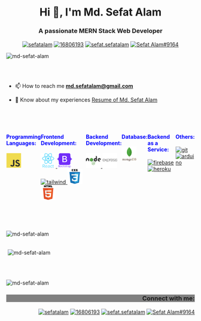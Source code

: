 <!-- ### Hi there 👋 -->

<!--
**Md-Sefat-Alam/Md-Sefat-Alam** is a ✨ _special_ ✨ repository because its `README.md` (this file) appears on your GitHub profile.

Here are some ideas to get you started:

- 🔭 I’m currently working on ...
- 🌱 I’m currently learning ...
- 👯 I’m looking to collaborate on ...
- 🤔 I’m looking for help with ...
- 💬 Ask me about ...
- 📫 How to reach me: ...
- 😄 Pronouns: ...
- ⚡ Fun fact: ...
-->

<h1 align="center">Hi 👋, I'm Md. Sefat Alam</h1>
<h3 align="center">A passionate MERN Stack Web Developer</h3>
<p align="center">
<a href="https://linkedin.com/in/sefatalam" target="_blank"><img align="center" src="https://raw.githubusercontent.com/rahuldkjain/github-profile-readme-generator/master/src/images/icons/Social/linked-in-alt.svg" alt="sefatalam" height="30" width="40" /></a>
<a href="https://stackoverflow.com/users/16806193" target="_blank"><img align="center" src="https://raw.githubusercontent.com/rahuldkjain/github-profile-readme-generator/master/src/images/icons/Social/stack-overflow.svg" alt="16806193" height="30" width="40" /></a>
<a href="https://fb.com/sefat.sefatalam" target="_blank"><img align="center" src="https://raw.githubusercontent.com/rahuldkjain/github-profile-readme-generator/master/src/images/icons/Social/facebook.svg" alt="sefat.sefatalam" height="30" width="40" /></a>
<a href="https://discord.gg/Sefat Alam#9164" target="_blank"><img align="center" src="https://raw.githubusercontent.com/rahuldkjain/github-profile-readme-generator/master/src/images/icons/Social/discord.svg" alt="Sefat Alam#9164" height="30" width="40" /></a>
</p>

<p align="left"> <img src="https://komarev.com/ghpvc/?username=md-sefat-alam&label=Profile%20views&color=0e75b6&style=flat" alt="md-sefat-alam" /> </p>

<br/><br/>

- 📫 How to reach me **md.sefatalam@gmail.com**

- 📄 Know about my experiences [Resume of Md. Sefat Alam](https://drive.google.com/file/d/1URLgEhJfxoV6Teoq_pXC8Po4q3q0-Bwk/view?usp=drive_link)

<br/><br/>
<div style="display:flex;color:blue;text-align:center;">
<div>
<h4 align="left">Programming Languages:</h4>
<p align="left">
<a
      href="https://developer.mozilla.org/en-US/docs/Web/JavaScript"
      target="_blank"
      rel="noreferrer"
    >
      <img
        src="https://raw.githubusercontent.com/devicons/devicon/master/icons/javascript/javascript-original.svg"
        alt="javascript"
        width="40"
        height="40"
      />
    </a>
</p>
</div>

<div>
<h4 align="left">Frontend Development:</h4>
<p align="left">
<a href="https://reactjs.org/" target="_blank" rel="noreferrer">
      <img
        src="https://raw.githubusercontent.com/devicons/devicon/master/icons/react/react-original-wordmark.svg"
        alt="react"
        width="40"
        height="40"
      />
    </a>
  <a href="https://getbootstrap.com" target="_blank" rel="noreferrer">
      <img
        src="https://raw.githubusercontent.com/devicons/devicon/master/icons/bootstrap/bootstrap-plain-wordmark.svg"
        alt="bootstrap"
        width="40"
        height="40"
      />
    </a>
  <a href="https://tailwindcss.com/" target="_blank" rel="noreferrer">
      <img
        src="https://www.vectorlogo.zone/logos/tailwindcss/tailwindcss-icon.svg"
        alt="tailwind"
        width="40"
        height="40"
      />
    </a>
  <a href="https://www.w3schools.com/css/" target="_blank" rel="noreferrer">
      <img
        src="https://raw.githubusercontent.com/devicons/devicon/master/icons/css3/css3-original-wordmark.svg"
        alt="css3"
        width="40"
        height="40"
      />
    </a>
  <a href="https://www.w3.org/html/" target="_blank" rel="noreferrer">
      <img
        src="https://raw.githubusercontent.com/devicons/devicon/master/icons/html5/html5-original-wordmark.svg"
        alt="html5"
        width="40"
        height="40"
      />
    </a>
</p>
</div>
<div>
<h4 align="left">Backend Development:</h4>
<p align="left">
<a href="https://nodejs.org" target="_blank" rel="noreferrer">
      <img
        src="https://raw.githubusercontent.com/devicons/devicon/master/icons/nodejs/nodejs-original-wordmark.svg"
        alt="nodejs"
        width="40"
        height="40"
      />
    </a>
  <a href="https://expressjs.com" target="_blank" rel="noreferrer">
      <img
        src="https://raw.githubusercontent.com/devicons/devicon/master/icons/express/express-original-wordmark.svg"
        alt="express"
        width="40"
        height="40"
      />
    </a>
</p>
</div>
<div>
<h4 align="left">Database:</h4>
<p align="left">
<a href="https://www.mongodb.com/" target="_blank" rel="noreferrer">
      <img
        src="https://raw.githubusercontent.com/devicons/devicon/master/icons/mongodb/mongodb-original-wordmark.svg"
        alt="mongodb"
        width="40"
        height="40"
      />
    </a>
</p>
</div>
<div>
<h4 align="left">Backend as a Service:</h4>
<p align="left">
<a href="https://firebase.google.com/" target="_blank" rel="noreferrer">
      <img
        src="https://www.vectorlogo.zone/logos/firebase/firebase-icon.svg"
        alt="firebase"
        width="40"
        height="40"
      />
    </a>
  <a href="https://heroku.com" target="_blank" rel="noreferrer">
      <img
        src="https://www.vectorlogo.zone/logos/heroku/heroku-icon.svg"
        alt="heroku"
        width="40"
        height="40"
      />
    </a>
</p>
</div>
<div>
<h4 align="left">Others:</h4>
<p align="left">
    <a href="https://git-scm.com/" target="_blank" rel="noreferrer">
      <img
        src="https://www.vectorlogo.zone/logos/git-scm/git-scm-icon.svg"
        alt="git"
        width="40"
        height="40"
      />
    </a>
  <a href="https://www.arduino.cc/" target="_blank" rel="noreferrer">
      <img
        src="https://cdn.worldvectorlogo.com/logos/arduino-1.svg"
        alt="arduino"
        width="40"
        height="40"
      />
    </a>
  </p>
  </div>
  </div>
<br/><br/><br/>
<p><img align="left" src="https://github-readme-stats.vercel.app/api/top-langs?username=md-sefat-alam&show_icons=true&locale=en&layout=compact" alt="md-sefat-alam" /></p>
<br/><br/>
<p>&nbsp;<img align="center" src="https://github-readme-stats.vercel.app/api?username=md-sefat-alam&show_icons=true&locale=en" alt="md-sefat-alam" /></p>
<br/><br/>
<p><img align="center" src="https://github-readme-streak-stats.herokuapp.com/?user=md-sefat-alam&" alt="md-sefat-alam" /></p>

<h3 style="background-color: gray" align="right">Connect with me:</h3>
<p align="right">
<a href="https://linkedin.com/in/sefatalam" target="_blank"><img align="center" src="https://raw.githubusercontent.com/rahuldkjain/github-profile-readme-generator/master/src/images/icons/Social/linked-in-alt.svg" alt="sefatalam" height="30" width="40" /></a>
<a href="https://stackoverflow.com/users/16806193" target="_blank"><img align="center" src="https://raw.githubusercontent.com/rahuldkjain/github-profile-readme-generator/master/src/images/icons/Social/stack-overflow.svg" alt="16806193" height="30" width="40" /></a>
<a href="https://fb.com/sefat.sefatalam" target="_blank"><img align="center" src="https://raw.githubusercontent.com/rahuldkjain/github-profile-readme-generator/master/src/images/icons/Social/facebook.svg" alt="sefat.sefatalam" height="30" width="40" /></a>
<a href="https://discord.gg/Sefat Alam#9164" target="_blank"><img align="center" src="https://raw.githubusercontent.com/rahuldkjain/github-profile-readme-generator/master/src/images/icons/Social/discord.svg" alt="Sefat Alam#9164" height="30" width="40" /></a>
</p>
